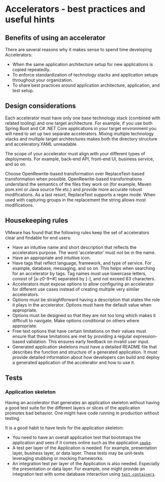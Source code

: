 # Accelerators - best practices and useful hints

## <a id="accelerator-benefits"></a> Benefits of using an accelerator

There are several reasons why it makes sense to spend time developing Accelerators:

- When the same application architecture setup for new applications is copied repeatedly.
- To enforce standardization of technology stacks and application setups throughout your
organization.
- To share best practices around application architecture, application, and test setup.

## <a id="design-considerations"></a> Design considerations

Each accelerator must have only one base technology stack (combined with related tooling) and one
target architecture. For example, if you use both Spring Boot and C# .NET Core applications in your
target environment you will need to set up two separate accelerators.
Mixing multiple technology stacks and multiple target architectures makes both the directory structure
and acceleratory.YAML unreadable.

The scope of your accelerator must align with your different types of deployments. For example,
back-end API, front-end UI, business service, and so on.

Choose OpenRewrite-based transformation over ReplaceText-based transformation when possible.
OpenRewrite-based transformations understand the semantics of the files they work on (for example, Maven
pom.xml or Java source file etc.) and provide more accurate robust modifications. As a
last resort, ReplaceText supports a regex mode. When used with capturing groups in the
replacement the string allows most modifications.

## <a id="housekeeping"></a> Housekeeping rules

VMware has found that the following rules keep the set of accelerators clear and findable for
end users:

- Have an intuitive name and short description that reflects the accelerators purpose. The word ‘accelerator’
  must not be in the name.
- Have an appropriate and intuitive icon.
- Have tags that reflect language, framework, and type of service. For example,
database, messaging, and so on. This helps when searching for an accelerator by tags. Tag names must
use lowercase letters, consist of [a-z0-9+#] separated by [-], and not exceed 63
characters.
- Accelerators must expose options to allow configuring an accelerator for different use cases instead
  of creating multiple very similar accelerators.
- Options must be straightforward having a description that states the role it plays in the
accelerator. Options must have the default value when appropriate.
- Options must be designed so that they are not too long which makes it difficult to navigate.
Make options conditional on others where appropriate.
- Free text options that have certain limitations on their values must ensure that these
limitations are met by providing a regular expression-based validation. This ensures early feedback
on invalid user input.
- Generated application skeletons must have a detailed README file that describes the function and
structure of a generated application. It must provide detailed information about how developers
can build and deploy a generated application of the accelerator and how to use it.

## <a id="tests"></a> Tests

### Application skeleton

Having an accelerator that generates an application skeleton without having a good test suite for
the different layers or slices of the application promotes bad behavior. One might have code
running in production without testing.

It is a good habit to have tests for the application skeleton:

- You need to have an overall application test that bootstraps the application and sees if it comes
  online such as the application [`smoke`](https://en.wikipedia.org/wiki/Smoke_testing_(software)).
- A test per layer of the Application is needed. For example, presentation layer, business layer, or
data layer. These tests may be unit-tests leveraging stubbing or mocking frameworks.
- An integration test per layer of the Application is also needed. Especially the presentation
   or data layer. For example, one might provide an integration test with some database interaction
using [`test containers`](https://www.testcontainers.org/).
